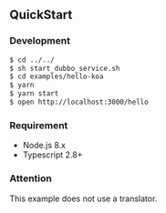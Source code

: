 ## QuickStart

### Development

```bash
$ cd ../../
$ sh start_dubbo_service.sh
$ cd examples/hello-koa
$ yarn
$ yarn start
$ open http://localhost:3000/hello
```

### Requirement

- Node.js 8.x
- Typescript 2.8+

### Attention

This example does not use a translator.
